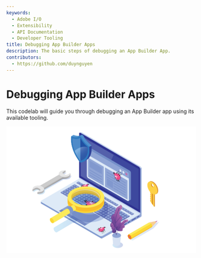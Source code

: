 ```yaml
---
keywords:
  - Adobe I/O
  - Extensibility
  - API Documentation
  - Developer Tooling
title: Debugging App Builder Apps
description: The basic steps of debugging an App Builder App.
contributors: 
  - https://github.com/duynguyen 
---
```


# Debugging App Builder Apps

This codelab will guide you through debugging an App Builder app using its available tooling.

![front-banner](assets/front-banner.png)